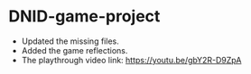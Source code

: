# DNID-game-project
* Updated the missing files.
* Added the game reflections.
* The playthrough video link: https://youtu.be/gbY2R-D9ZpA
